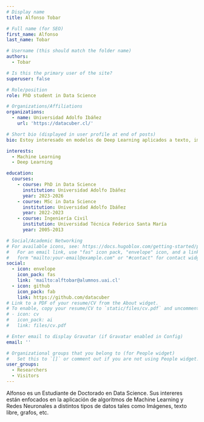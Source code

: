 ```yaml
---
# Display name
title: Alfonso Tobar

# Full name (for SEO)
first_name: Alfonso
last_name: Tobar

# Username (this should match the folder name)
authors:
  - Tobar

# Is this the primary user of the site?
superuser: false

# Role/position
role: PhD student in Data Science

# Organizations/Affiliations
organizations:
  - name: Universidad Adolfo Ibáñez
    url: 'https://datacuber.cl/'

# Short bio (displayed in user profile at end of posts)
bio: Estoy interesado en modelos de Deep Learning aplicados a texto, imágenes y grafos. 

interests:
  - Machine Learning
  - Deep Learning

education:
  courses:
    - course: PhD in Data Science
      institution: Universidad Adolfo Ibáñez
      year: 2023-2026
    - course: MSc in Data Science
      institution: Universidad Adolfo Ibáñez
      year: 2022-2023
    - course: Ingeniería Civil
      institution: Universidad Técnica Federico Santa María
      year: 2005-2013

# Social/Academic Networking
# For available icons, see: https://docs.hugoblox.com/getting-started/page-builder/#icons
#   For an email link, use "fas" icon pack, "envelope" icon, and a link in the
#   form "mailto:your-email@example.com" or "#contact" for contact widget.
social:
  - icon: envelope
    icon_pack: fas
    link: 'mailto:alftobar@alumnos.uai.cl'
  - icon: github
    icon_pack: fab
    link: https://github.com/datacuber
# Link to a PDF of your resume/CV from the About widget.
# To enable, copy your resume/CV to `static/files/cv.pdf` and uncomment the lines below.
# - icon: cv
#   icon_pack: ai
#   link: files/cv.pdf

# Enter email to display Gravatar (if Gravatar enabled in Config)
email: ''

# Organizational groups that you belong to (for People widget)
#   Set this to `[]` or comment out if you are not using People widget.
user_groups:
  - Researchers
  - Visitors
---
```


Alfonso es un Estudiante de Doctorado en Data Science. Sus intereres están enfocados en la aplicación de algoritmos de Machine Learning y Redes Neuronales a distintos tipos de datos tales como Imágenes, texto libre, grafos, etc. 